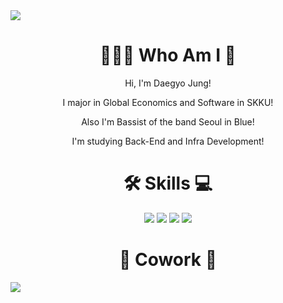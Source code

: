 <img src="https://capsule-render.vercel.app/api?type=waving&color=2699E6&height=250&section=header&text=DaegyoJung&animation=twinkling&fontSize=75&fontColor=FFFFFF"/>

<h1 align="center">🧑🏻‍💻 Who Am I 🎸</h1>
<p align="center">Hi, I'm Daegyo Jung!</p>
<p align="center">I major in Global Economics and Software in SKKU!</p>
<p align="center">Also I'm Bassist of the band Seoul in Blue!</p>
<p align="center">I'm studying Back-End and Infra Development!</p>


<h1 align="center">🛠️ Skills 💻</h1>

<div align = "center"> 
  
<img src="https://img.shields.io/badge/C-A8B9CC?style=flat-square&logo=c&logoColor=white"/>
  
<img src="https://img.shields.io/badge/C++-00599C?style=flat-square&logo=cplusplus&logoColor=white"/>

<img src="https://img.shields.io/badge/Java-8A4182?style=flat-square"/>

<img src="https://img.shields.io/badge/Python-3776AB?style=flat-square&logo=python&logoColor=white"/>

</div>

<h1 align="center">🔗 Cowork 🤝</h1>





<img src="https://capsule-render.vercel.app/api?type=waving&color=2699E6&height=150&section=footer" />

